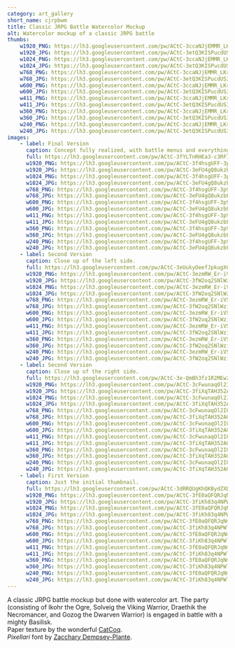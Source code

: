 ```yaml
---
category: art_gallery
short_name: cjrpbwm
title: Classic JRPG Battle Watercolor Mockup
alt: Watercolor mockup of a classic JRPG battle
thumbs:
    w1920_PNG: https://lh3.googleusercontent.com/pw/ACtC-3ccaNJjEMMR_LKriDEL63BaDZalF46zlNHGCz1wgTEb22cPMwX6Zj37WNC2s4ZTBPpUBV1IYUlRBy0yztpv9x8ju2PiCDfPIXn54Woq7thmobyntuj8ODfFCphFXj5xt4qKvMaEQp0CtB3aNrNTdtFm=w355
    w1920_JPG: https://lh3.googleusercontent.com/pw/ACtC-3etQ3KISPucdUS3XA-AUnfOE3VTS0801TVb4ymJdJT4kcRlwHJHBCejMO5_kPH1k4VwEYSMlEc0qS0Y31WnuicBiharKbDNNYrryywIZmxNVm-nQ-r1t_bqsEO0sNVh5pgT1IzTsScPBMmcnJRKrgUz=w355
    w1024_PNG: https://lh3.googleusercontent.com/pw/ACtC-3ccaNJjEMMR_LKriDEL63BaDZalF46zlNHGCz1wgTEb22cPMwX6Zj37WNC2s4ZTBPpUBV1IYUlRBy0yztpv9x8ju2PiCDfPIXn54Woq7thmobyntuj8ODfFCphFXj5xt4qKvMaEQp0CtB3aNrNTdtFm=w284
    w1024_JPG: https://lh3.googleusercontent.com/pw/ACtC-3etQ3KISPucdUS3XA-AUnfOE3VTS0801TVb4ymJdJT4kcRlwHJHBCejMO5_kPH1k4VwEYSMlEc0qS0Y31WnuicBiharKbDNNYrryywIZmxNVm-nQ-r1t_bqsEO0sNVh5pgT1IzTsScPBMmcnJRKrgUz=w284
    w768_PNG: https://lh3.googleusercontent.com/pw/ACtC-3ccaNJjEMMR_LKriDEL63BaDZalF46zlNHGCz1wgTEb22cPMwX6Zj37WNC2s4ZTBPpUBV1IYUlRBy0yztpv9x8ju2PiCDfPIXn54Woq7thmobyntuj8ODfFCphFXj5xt4qKvMaEQp0CtB3aNrNTdtFm=w213
    w768_JPG: https://lh3.googleusercontent.com/pw/ACtC-3etQ3KISPucdUS3XA-AUnfOE3VTS0801TVb4ymJdJT4kcRlwHJHBCejMO5_kPH1k4VwEYSMlEc0qS0Y31WnuicBiharKbDNNYrryywIZmxNVm-nQ-r1t_bqsEO0sNVh5pgT1IzTsScPBMmcnJRKrgUz=w213
    w600_PNG: https://lh3.googleusercontent.com/pw/ACtC-3ccaNJjEMMR_LKriDEL63BaDZalF46zlNHGCz1wgTEb22cPMwX6Zj37WNC2s4ZTBPpUBV1IYUlRBy0yztpv9x8ju2PiCDfPIXn54Woq7thmobyntuj8ODfFCphFXj5xt4qKvMaEQp0CtB3aNrNTdtFm=w166
    w600_JPG: https://lh3.googleusercontent.com/pw/ACtC-3etQ3KISPucdUS3XA-AUnfOE3VTS0801TVb4ymJdJT4kcRlwHJHBCejMO5_kPH1k4VwEYSMlEc0qS0Y31WnuicBiharKbDNNYrryywIZmxNVm-nQ-r1t_bqsEO0sNVh5pgT1IzTsScPBMmcnJRKrgUz=w166
    w411_PNG: https://lh3.googleusercontent.com/pw/ACtC-3ccaNJjEMMR_LKriDEL63BaDZalF46zlNHGCz1wgTEb22cPMwX6Zj37WNC2s4ZTBPpUBV1IYUlRBy0yztpv9x8ju2PiCDfPIXn54Woq7thmobyntuj8ODfFCphFXj5xt4qKvMaEQp0CtB3aNrNTdtFm=w114
    w411_JPG: https://lh3.googleusercontent.com/pw/ACtC-3etQ3KISPucdUS3XA-AUnfOE3VTS0801TVb4ymJdJT4kcRlwHJHBCejMO5_kPH1k4VwEYSMlEc0qS0Y31WnuicBiharKbDNNYrryywIZmxNVm-nQ-r1t_bqsEO0sNVh5pgT1IzTsScPBMmcnJRKrgUz=w114
    w360_PNG: https://lh3.googleusercontent.com/pw/ACtC-3ccaNJjEMMR_LKriDEL63BaDZalF46zlNHGCz1wgTEb22cPMwX6Zj37WNC2s4ZTBPpUBV1IYUlRBy0yztpv9x8ju2PiCDfPIXn54Woq7thmobyntuj8ODfFCphFXj5xt4qKvMaEQp0CtB3aNrNTdtFm=w100
    w360_JPG: https://lh3.googleusercontent.com/pw/ACtC-3etQ3KISPucdUS3XA-AUnfOE3VTS0801TVb4ymJdJT4kcRlwHJHBCejMO5_kPH1k4VwEYSMlEc0qS0Y31WnuicBiharKbDNNYrryywIZmxNVm-nQ-r1t_bqsEO0sNVh5pgT1IzTsScPBMmcnJRKrgUz=w100
    w240_PNG: https://lh3.googleusercontent.com/pw/ACtC-3ccaNJjEMMR_LKriDEL63BaDZalF46zlNHGCz1wgTEb22cPMwX6Zj37WNC2s4ZTBPpUBV1IYUlRBy0yztpv9x8ju2PiCDfPIXn54Woq7thmobyntuj8ODfFCphFXj5xt4qKvMaEQp0CtB3aNrNTdtFm=w66
    w240_JPG: https://lh3.googleusercontent.com/pw/ACtC-3etQ3KISPucdUS3XA-AUnfOE3VTS0801TVb4ymJdJT4kcRlwHJHBCejMO5_kPH1k4VwEYSMlEc0qS0Y31WnuicBiharKbDNNYrryywIZmxNVm-nQ-r1t_bqsEO0sNVh5pgT1IzTsScPBMmcnJRKrgUz=w66
images:
    - label: Final Version
      caption: Concept fully realized, with battle menus and everything.
      full: https://lh3.googleusercontent.com/pw/ACtC-3fYLTnRHEa3-c3RF1CqCE58DSsFPgOvkrJGs8EgX3NjyEcS483Q2G2WT4nntBw1hSkD8cEFn-1TVutdsT4PqBDcuv0fzWzfdbAFecGSAtTrZoLNouceFHNg9a7ezcZphe8Tk-ORAK15W3Zc6CHbNGlg=s668-no?authuser=0
      w1920_PNG: https://lh3.googleusercontent.com/pw/ACtC-3f4hsgUFF-3p9JzGvuM1uREsWSJGk01R2ZwYHKRByqIsGsxha0XiaW-n6wmug9aMz-ITsA5-LSE8Fv6KVvFgLlzE8NnMIwg7FnfbZMY8JqdwktGycoRAfQ5F_xfmjhsIPbxIdtbf38C8crk4RGDHqJE=w850
      w1920_JPG: https://lh3.googleusercontent.com/pw/ACtC-3eFU4gQ8ukzbF8vSIWn-S9dNkcm3qIbS8c6ycN_mFPXs42Svb3iihzdaiuQwsrCc-TIZPKKfz9z26gxgkgIKoRUFsHFjGQkDAPnQeOv_B2GSLlhkGstYzjUyWiXpu1QxFG0OrMMZdiylscAJcsFJN1o=w850
      w1024_PNG: https://lh3.googleusercontent.com/pw/ACtC-3f4hsgUFF-3p9JzGvuM1uREsWSJGk01R2ZwYHKRByqIsGsxha0XiaW-n6wmug9aMz-ITsA5-LSE8Fv6KVvFgLlzE8NnMIwg7FnfbZMY8JqdwktGycoRAfQ5F_xfmjhsIPbxIdtbf38C8crk4RGDHqJE=w711
      w1024_JPG: https://lh3.googleusercontent.com/pw/ACtC-3eFU4gQ8ukzbF8vSIWn-S9dNkcm3qIbS8c6ycN_mFPXs42Svb3iihzdaiuQwsrCc-TIZPKKfz9z26gxgkgIKoRUFsHFjGQkDAPnQeOv_B2GSLlhkGstYzjUyWiXpu1QxFG0OrMMZdiylscAJcsFJN1o=w711
      w768_PNG: https://lh3.googleusercontent.com/pw/ACtC-3f4hsgUFF-3p9JzGvuM1uREsWSJGk01R2ZwYHKRByqIsGsxha0XiaW-n6wmug9aMz-ITsA5-LSE8Fv6KVvFgLlzE8NnMIwg7FnfbZMY8JqdwktGycoRAfQ5F_xfmjhsIPbxIdtbf38C8crk4RGDHqJE=w533
      w768_JPG: https://lh3.googleusercontent.com/pw/ACtC-3eFU4gQ8ukzbF8vSIWn-S9dNkcm3qIbS8c6ycN_mFPXs42Svb3iihzdaiuQwsrCc-TIZPKKfz9z26gxgkgIKoRUFsHFjGQkDAPnQeOv_B2GSLlhkGstYzjUyWiXpu1QxFG0OrMMZdiylscAJcsFJN1o=w533
      w600_PNG: https://lh3.googleusercontent.com/pw/ACtC-3f4hsgUFF-3p9JzGvuM1uREsWSJGk01R2ZwYHKRByqIsGsxha0XiaW-n6wmug9aMz-ITsA5-LSE8Fv6KVvFgLlzE8NnMIwg7FnfbZMY8JqdwktGycoRAfQ5F_xfmjhsIPbxIdtbf38C8crk4RGDHqJE=w416
      w600_JPG: https://lh3.googleusercontent.com/pw/ACtC-3eFU4gQ8ukzbF8vSIWn-S9dNkcm3qIbS8c6ycN_mFPXs42Svb3iihzdaiuQwsrCc-TIZPKKfz9z26gxgkgIKoRUFsHFjGQkDAPnQeOv_B2GSLlhkGstYzjUyWiXpu1QxFG0OrMMZdiylscAJcsFJN1o=w416
      w411_PNG: https://lh3.googleusercontent.com/pw/ACtC-3f4hsgUFF-3p9JzGvuM1uREsWSJGk01R2ZwYHKRByqIsGsxha0XiaW-n6wmug9aMz-ITsA5-LSE8Fv6KVvFgLlzE8NnMIwg7FnfbZMY8JqdwktGycoRAfQ5F_xfmjhsIPbxIdtbf38C8crk4RGDHqJE=w285
      w411_JPG: https://lh3.googleusercontent.com/pw/ACtC-3eFU4gQ8ukzbF8vSIWn-S9dNkcm3qIbS8c6ycN_mFPXs42Svb3iihzdaiuQwsrCc-TIZPKKfz9z26gxgkgIKoRUFsHFjGQkDAPnQeOv_B2GSLlhkGstYzjUyWiXpu1QxFG0OrMMZdiylscAJcsFJN1o=w285
      w360_PNG: https://lh3.googleusercontent.com/pw/ACtC-3f4hsgUFF-3p9JzGvuM1uREsWSJGk01R2ZwYHKRByqIsGsxha0XiaW-n6wmug9aMz-ITsA5-LSE8Fv6KVvFgLlzE8NnMIwg7FnfbZMY8JqdwktGycoRAfQ5F_xfmjhsIPbxIdtbf38C8crk4RGDHqJE=w250
      w360_JPG: https://lh3.googleusercontent.com/pw/ACtC-3eFU4gQ8ukzbF8vSIWn-S9dNkcm3qIbS8c6ycN_mFPXs42Svb3iihzdaiuQwsrCc-TIZPKKfz9z26gxgkgIKoRUFsHFjGQkDAPnQeOv_B2GSLlhkGstYzjUyWiXpu1QxFG0OrMMZdiylscAJcsFJN1o=w250
      w240_PNG: https://lh3.googleusercontent.com/pw/ACtC-3f4hsgUFF-3p9JzGvuM1uREsWSJGk01R2ZwYHKRByqIsGsxha0XiaW-n6wmug9aMz-ITsA5-LSE8Fv6KVvFgLlzE8NnMIwg7FnfbZMY8JqdwktGycoRAfQ5F_xfmjhsIPbxIdtbf38C8crk4RGDHqJE=w166
      w240_JPG: https://lh3.googleusercontent.com/pw/ACtC-3eFU4gQ8ukzbF8vSIWn-S9dNkcm3qIbS8c6ycN_mFPXs42Svb3iihzdaiuQwsrCc-TIZPKKfz9z26gxgkgIKoRUFsHFjGQkDAPnQeOv_B2GSLlhkGstYzjUyWiXpu1QxFG0OrMMZdiylscAJcsFJN1o=w166
    - label: Second Version
      caption: Close up of the left side.
      full: https://lh3.googleusercontent.com/pw/ACtC-3eUukyOeefJpkugXC06LD8rK9gEjUn2BY40dT95HsYwFamT9Dp4VDfWBNUCe6anZv3aNPJgAjI6Fj78UcmDaTOhQgnjW4BUKmYmVIeRecvfEHsrcSzk_U6ooTCag8vm5NcqsWe3yetSJ-wXjgeyTNlP=s668-no?authuser=0
      w1920_PNG: https://lh3.googleusercontent.com/pw/ACtC-3ezmRW_Er-iVSGWs7ConXUrllOBa_VcU3Nl_Pt95MI98NbafhIiFnK2s47l3vJHJ1lbrH5zzSsbN8wDhaGXCS8xrg3XNjMn235Zd-1F6XamOS2kpe-ZzLLAHQ1ZVZQtB3qCfGIS4OxVPWkBpOOzpbMb=w850
      w1920_JPG: https://lh3.googleusercontent.com/pw/ACtC-3fW2oq2SNlWzibMXPUIh4Pbqrk9Lnsn9RvYiQUwm8voEELFyM7sbNY0K5gtqua1GoEqNVwgM_moidfF7q3lqXSwcG58cyrNZylVNQWm3RHepNGHkOKPcWg8MeVp_rt8ZjyhcMqQBjBnDPvMaf_dyaWK=w850
      w1024_PNG: https://lh3.googleusercontent.com/pw/ACtC-3ezmRW_Er-iVSGWs7ConXUrllOBa_VcU3Nl_Pt95MI98NbafhIiFnK2s47l3vJHJ1lbrH5zzSsbN8wDhaGXCS8xrg3XNjMn235Zd-1F6XamOS2kpe-ZzLLAHQ1ZVZQtB3qCfGIS4OxVPWkBpOOzpbMb=w711
      w1024_JPG: https://lh3.googleusercontent.com/pw/ACtC-3fW2oq2SNlWzibMXPUIh4Pbqrk9Lnsn9RvYiQUwm8voEELFyM7sbNY0K5gtqua1GoEqNVwgM_moidfF7q3lqXSwcG58cyrNZylVNQWm3RHepNGHkOKPcWg8MeVp_rt8ZjyhcMqQBjBnDPvMaf_dyaWK=w711
      w768_PNG: https://lh3.googleusercontent.com/pw/ACtC-3ezmRW_Er-iVSGWs7ConXUrllOBa_VcU3Nl_Pt95MI98NbafhIiFnK2s47l3vJHJ1lbrH5zzSsbN8wDhaGXCS8xrg3XNjMn235Zd-1F6XamOS2kpe-ZzLLAHQ1ZVZQtB3qCfGIS4OxVPWkBpOOzpbMb=w533
      w768_JPG: https://lh3.googleusercontent.com/pw/ACtC-3fW2oq2SNlWzibMXPUIh4Pbqrk9Lnsn9RvYiQUwm8voEELFyM7sbNY0K5gtqua1GoEqNVwgM_moidfF7q3lqXSwcG58cyrNZylVNQWm3RHepNGHkOKPcWg8MeVp_rt8ZjyhcMqQBjBnDPvMaf_dyaWK=w533
      w600_PNG: https://lh3.googleusercontent.com/pw/ACtC-3ezmRW_Er-iVSGWs7ConXUrllOBa_VcU3Nl_Pt95MI98NbafhIiFnK2s47l3vJHJ1lbrH5zzSsbN8wDhaGXCS8xrg3XNjMn235Zd-1F6XamOS2kpe-ZzLLAHQ1ZVZQtB3qCfGIS4OxVPWkBpOOzpbMb=w416
      w600_JPG: https://lh3.googleusercontent.com/pw/ACtC-3fW2oq2SNlWzibMXPUIh4Pbqrk9Lnsn9RvYiQUwm8voEELFyM7sbNY0K5gtqua1GoEqNVwgM_moidfF7q3lqXSwcG58cyrNZylVNQWm3RHepNGHkOKPcWg8MeVp_rt8ZjyhcMqQBjBnDPvMaf_dyaWK=w416
      w411_PNG: https://lh3.googleusercontent.com/pw/ACtC-3ezmRW_Er-iVSGWs7ConXUrllOBa_VcU3Nl_Pt95MI98NbafhIiFnK2s47l3vJHJ1lbrH5zzSsbN8wDhaGXCS8xrg3XNjMn235Zd-1F6XamOS2kpe-ZzLLAHQ1ZVZQtB3qCfGIS4OxVPWkBpOOzpbMb=w285
      w411_JPG: https://lh3.googleusercontent.com/pw/ACtC-3fW2oq2SNlWzibMXPUIh4Pbqrk9Lnsn9RvYiQUwm8voEELFyM7sbNY0K5gtqua1GoEqNVwgM_moidfF7q3lqXSwcG58cyrNZylVNQWm3RHepNGHkOKPcWg8MeVp_rt8ZjyhcMqQBjBnDPvMaf_dyaWK=w285
      w360_PNG: https://lh3.googleusercontent.com/pw/ACtC-3ezmRW_Er-iVSGWs7ConXUrllOBa_VcU3Nl_Pt95MI98NbafhIiFnK2s47l3vJHJ1lbrH5zzSsbN8wDhaGXCS8xrg3XNjMn235Zd-1F6XamOS2kpe-ZzLLAHQ1ZVZQtB3qCfGIS4OxVPWkBpOOzpbMb=w250
      w360_JPG: https://lh3.googleusercontent.com/pw/ACtC-3fW2oq2SNlWzibMXPUIh4Pbqrk9Lnsn9RvYiQUwm8voEELFyM7sbNY0K5gtqua1GoEqNVwgM_moidfF7q3lqXSwcG58cyrNZylVNQWm3RHepNGHkOKPcWg8MeVp_rt8ZjyhcMqQBjBnDPvMaf_dyaWK=w250
      w240_PNG: https://lh3.googleusercontent.com/pw/ACtC-3ezmRW_Er-iVSGWs7ConXUrllOBa_VcU3Nl_Pt95MI98NbafhIiFnK2s47l3vJHJ1lbrH5zzSsbN8wDhaGXCS8xrg3XNjMn235Zd-1F6XamOS2kpe-ZzLLAHQ1ZVZQtB3qCfGIS4OxVPWkBpOOzpbMb=w166
      w240_JPG: https://lh3.googleusercontent.com/pw/ACtC-3fW2oq2SNlWzibMXPUIh4Pbqrk9Lnsn9RvYiQUwm8voEELFyM7sbNY0K5gtqua1GoEqNVwgM_moidfF7q3lqXSwcG58cyrNZylVNQWm3RHepNGHkOKPcWg8MeVp_rt8ZjyhcMqQBjBnDPvMaf_dyaWK=w166
    - label: Second Version
      caption: Close up of the right side.
      full: https://lh3.googleusercontent.com/pw/ACtC-3e-QmBh3fz1R2MEw2tpSQxeI8r1y5sgN7RitOd0mnjngAxOefG1JWcghAR4s8lGBCryo0KABkKTnjybDohXMVHLZ_HRz71jdBxYoG8xzTjuasU2fmGLKegdP3xyIBsNn8s9UnYo4VCkYBp_DnUVT5bc=s668-no?authuser=0
      w1920_PNG: https://lh3.googleusercontent.com/pw/ACtC-3cFwunaqOl2IO5JrJtqfzZBwZ-Rqmejgo7A6Fl_icttrBK5K0eTDnpqscR0uiVP0AaC8OsKZez627MU_OTI4OiCoWAMx_YInNOmAuQ86P_VrruJP5Uh2ARko-lpQfDmw1VSqkCkvExRqjRZYIwDBLUK=w850
      w1920_JPG: https://lh3.googleusercontent.com/pw/ACtC-3fiXqTAH352AGB8TWTLNgLB0kuDfcC5Bz7RjE3qaZnGNRj0hRGUyHTkvme8rDq2YN0vnMusD-4-l5lfr3p6pHna_vwMwx-dDtgGFDPbLmUbaKJg_0awgV1ruQG7fm3cSCbVp4XO_VPFXfJBCMlLvUG2=w850
      w1024_PNG: https://lh3.googleusercontent.com/pw/ACtC-3cFwunaqOl2IO5JrJtqfzZBwZ-Rqmejgo7A6Fl_icttrBK5K0eTDnpqscR0uiVP0AaC8OsKZez627MU_OTI4OiCoWAMx_YInNOmAuQ86P_VrruJP5Uh2ARko-lpQfDmw1VSqkCkvExRqjRZYIwDBLUK=w711
      w1024_JPG: https://lh3.googleusercontent.com/pw/ACtC-3fiXqTAH352AGB8TWTLNgLB0kuDfcC5Bz7RjE3qaZnGNRj0hRGUyHTkvme8rDq2YN0vnMusD-4-l5lfr3p6pHna_vwMwx-dDtgGFDPbLmUbaKJg_0awgV1ruQG7fm3cSCbVp4XO_VPFXfJBCMlLvUG2=w711
      w768_PNG: https://lh3.googleusercontent.com/pw/ACtC-3cFwunaqOl2IO5JrJtqfzZBwZ-Rqmejgo7A6Fl_icttrBK5K0eTDnpqscR0uiVP0AaC8OsKZez627MU_OTI4OiCoWAMx_YInNOmAuQ86P_VrruJP5Uh2ARko-lpQfDmw1VSqkCkvExRqjRZYIwDBLUK=w533
      w768_JPG: https://lh3.googleusercontent.com/pw/ACtC-3fiXqTAH352AGB8TWTLNgLB0kuDfcC5Bz7RjE3qaZnGNRj0hRGUyHTkvme8rDq2YN0vnMusD-4-l5lfr3p6pHna_vwMwx-dDtgGFDPbLmUbaKJg_0awgV1ruQG7fm3cSCbVp4XO_VPFXfJBCMlLvUG2=w533
      w600_PNG: https://lh3.googleusercontent.com/pw/ACtC-3cFwunaqOl2IO5JrJtqfzZBwZ-Rqmejgo7A6Fl_icttrBK5K0eTDnpqscR0uiVP0AaC8OsKZez627MU_OTI4OiCoWAMx_YInNOmAuQ86P_VrruJP5Uh2ARko-lpQfDmw1VSqkCkvExRqjRZYIwDBLUK=w416
      w600_JPG: https://lh3.googleusercontent.com/pw/ACtC-3fiXqTAH352AGB8TWTLNgLB0kuDfcC5Bz7RjE3qaZnGNRj0hRGUyHTkvme8rDq2YN0vnMusD-4-l5lfr3p6pHna_vwMwx-dDtgGFDPbLmUbaKJg_0awgV1ruQG7fm3cSCbVp4XO_VPFXfJBCMlLvUG2=w416
      w411_PNG: https://lh3.googleusercontent.com/pw/ACtC-3cFwunaqOl2IO5JrJtqfzZBwZ-Rqmejgo7A6Fl_icttrBK5K0eTDnpqscR0uiVP0AaC8OsKZez627MU_OTI4OiCoWAMx_YInNOmAuQ86P_VrruJP5Uh2ARko-lpQfDmw1VSqkCkvExRqjRZYIwDBLUK=w285
      w411_JPG: https://lh3.googleusercontent.com/pw/ACtC-3fiXqTAH352AGB8TWTLNgLB0kuDfcC5Bz7RjE3qaZnGNRj0hRGUyHTkvme8rDq2YN0vnMusD-4-l5lfr3p6pHna_vwMwx-dDtgGFDPbLmUbaKJg_0awgV1ruQG7fm3cSCbVp4XO_VPFXfJBCMlLvUG2=w285
      w360_PNG: https://lh3.googleusercontent.com/pw/ACtC-3cFwunaqOl2IO5JrJtqfzZBwZ-Rqmejgo7A6Fl_icttrBK5K0eTDnpqscR0uiVP0AaC8OsKZez627MU_OTI4OiCoWAMx_YInNOmAuQ86P_VrruJP5Uh2ARko-lpQfDmw1VSqkCkvExRqjRZYIwDBLUK=w250
      w360_JPG: https://lh3.googleusercontent.com/pw/ACtC-3fiXqTAH352AGB8TWTLNgLB0kuDfcC5Bz7RjE3qaZnGNRj0hRGUyHTkvme8rDq2YN0vnMusD-4-l5lfr3p6pHna_vwMwx-dDtgGFDPbLmUbaKJg_0awgV1ruQG7fm3cSCbVp4XO_VPFXfJBCMlLvUG2=w250
      w240_PNG: https://lh3.googleusercontent.com/pw/ACtC-3cFwunaqOl2IO5JrJtqfzZBwZ-Rqmejgo7A6Fl_icttrBK5K0eTDnpqscR0uiVP0AaC8OsKZez627MU_OTI4OiCoWAMx_YInNOmAuQ86P_VrruJP5Uh2ARko-lpQfDmw1VSqkCkvExRqjRZYIwDBLUK=w166
      w240_JPG: https://lh3.googleusercontent.com/pw/ACtC-3fiXqTAH352AGB8TWTLNgLB0kuDfcC5Bz7RjE3qaZnGNRj0hRGUyHTkvme8rDq2YN0vnMusD-4-l5lfr3p6pHna_vwMwx-dDtgGFDPbLmUbaKJg_0awgV1ruQG7fm3cSCbVp4XO_VPFXfJBCMlLvUG2=w166
    - label: First Version
      caption: Just the initial thumbnail.
      full: https://lh3.googleusercontent.com/pw/ACtC-3dRRQUgKhQKBydZXDiYBQRLKskKSBFcgB3qtF-SRb1V7tG9iR550b0I01P6TFL6BIz53zUc5CcD9zfEL8Z1vf4b5PABNFl3JEy3qeg_o4_-mom0REwubMX20R-6FjJgPDgq4mL9rz3zNuNh9_SAMczD=s668-no?authuser=0
      w1920_PNG: https://lh3.googleusercontent.com/pw/ACtC-3fE0aQFQRJqNm4L5U3Aw6NAxqgG7L3IsyTpWcXr7HxYXzxfjcH9jO79NcWPyyuhEPm9LP3h5wSRaY6QNQqv42levMF9KaDZtfZ9FgeL5Q-mvblnZeCOOz-Z3hlihlP-SuqulBL556mOBe8gHJp0ZtvW=w850
      w1920_JPG: https://lh3.googleusercontent.com/pw/ACtC-3fiKh83q4NPWlLKwELIqNLvCAAtZ2tcO7IVf_bl7o-W0lMg_KziipDozOlYmT1ZApHqS90HBXD4C2Cs2NDRUAuMNX0kN6pH7eVZ1U8j-e7MIz7rOI2jJAs2ih6bGjlBthqppqmvreWm2pgEX53xpYgc=w850
      w1024_PNG: https://lh3.googleusercontent.com/pw/ACtC-3fE0aQFQRJqNm4L5U3Aw6NAxqgG7L3IsyTpWcXr7HxYXzxfjcH9jO79NcWPyyuhEPm9LP3h5wSRaY6QNQqv42levMF9KaDZtfZ9FgeL5Q-mvblnZeCOOz-Z3hlihlP-SuqulBL556mOBe8gHJp0ZtvW=w711
      w1024_JPG: https://lh3.googleusercontent.com/pw/ACtC-3fiKh83q4NPWlLKwELIqNLvCAAtZ2tcO7IVf_bl7o-W0lMg_KziipDozOlYmT1ZApHqS90HBXD4C2Cs2NDRUAuMNX0kN6pH7eVZ1U8j-e7MIz7rOI2jJAs2ih6bGjlBthqppqmvreWm2pgEX53xpYgc=w711
      w768_PNG: https://lh3.googleusercontent.com/pw/ACtC-3fE0aQFQRJqNm4L5U3Aw6NAxqgG7L3IsyTpWcXr7HxYXzxfjcH9jO79NcWPyyuhEPm9LP3h5wSRaY6QNQqv42levMF9KaDZtfZ9FgeL5Q-mvblnZeCOOz-Z3hlihlP-SuqulBL556mOBe8gHJp0ZtvW=w533
      w768_JPG: https://lh3.googleusercontent.com/pw/ACtC-3fiKh83q4NPWlLKwELIqNLvCAAtZ2tcO7IVf_bl7o-W0lMg_KziipDozOlYmT1ZApHqS90HBXD4C2Cs2NDRUAuMNX0kN6pH7eVZ1U8j-e7MIz7rOI2jJAs2ih6bGjlBthqppqmvreWm2pgEX53xpYgc=w533
      w600_PNG: https://lh3.googleusercontent.com/pw/ACtC-3fE0aQFQRJqNm4L5U3Aw6NAxqgG7L3IsyTpWcXr7HxYXzxfjcH9jO79NcWPyyuhEPm9LP3h5wSRaY6QNQqv42levMF9KaDZtfZ9FgeL5Q-mvblnZeCOOz-Z3hlihlP-SuqulBL556mOBe8gHJp0ZtvW=w416
      w600_JPG: https://lh3.googleusercontent.com/pw/ACtC-3fiKh83q4NPWlLKwELIqNLvCAAtZ2tcO7IVf_bl7o-W0lMg_KziipDozOlYmT1ZApHqS90HBXD4C2Cs2NDRUAuMNX0kN6pH7eVZ1U8j-e7MIz7rOI2jJAs2ih6bGjlBthqppqmvreWm2pgEX53xpYgc=w416
      w411_PNG: https://lh3.googleusercontent.com/pw/ACtC-3fE0aQFQRJqNm4L5U3Aw6NAxqgG7L3IsyTpWcXr7HxYXzxfjcH9jO79NcWPyyuhEPm9LP3h5wSRaY6QNQqv42levMF9KaDZtfZ9FgeL5Q-mvblnZeCOOz-Z3hlihlP-SuqulBL556mOBe8gHJp0ZtvW=w285
      w411_JPG: https://lh3.googleusercontent.com/pw/ACtC-3fiKh83q4NPWlLKwELIqNLvCAAtZ2tcO7IVf_bl7o-W0lMg_KziipDozOlYmT1ZApHqS90HBXD4C2Cs2NDRUAuMNX0kN6pH7eVZ1U8j-e7MIz7rOI2jJAs2ih6bGjlBthqppqmvreWm2pgEX53xpYgc=w285
      w360_PNG: https://lh3.googleusercontent.com/pw/ACtC-3fE0aQFQRJqNm4L5U3Aw6NAxqgG7L3IsyTpWcXr7HxYXzxfjcH9jO79NcWPyyuhEPm9LP3h5wSRaY6QNQqv42levMF9KaDZtfZ9FgeL5Q-mvblnZeCOOz-Z3hlihlP-SuqulBL556mOBe8gHJp0ZtvW=w250
      w360_JPG: https://lh3.googleusercontent.com/pw/ACtC-3fiKh83q4NPWlLKwELIqNLvCAAtZ2tcO7IVf_bl7o-W0lMg_KziipDozOlYmT1ZApHqS90HBXD4C2Cs2NDRUAuMNX0kN6pH7eVZ1U8j-e7MIz7rOI2jJAs2ih6bGjlBthqppqmvreWm2pgEX53xpYgc=w250
      w240_PNG: https://lh3.googleusercontent.com/pw/ACtC-3fE0aQFQRJqNm4L5U3Aw6NAxqgG7L3IsyTpWcXr7HxYXzxfjcH9jO79NcWPyyuhEPm9LP3h5wSRaY6QNQqv42levMF9KaDZtfZ9FgeL5Q-mvblnZeCOOz-Z3hlihlP-SuqulBL556mOBe8gHJp0ZtvW=w166
      w240_JPG: https://lh3.googleusercontent.com/pw/ACtC-3fiKh83q4NPWlLKwELIqNLvCAAtZ2tcO7IVf_bl7o-W0lMg_KziipDozOlYmT1ZApHqS90HBXD4C2Cs2NDRUAuMNX0kN6pH7eVZ1U8j-e7MIz7rOI2jJAs2ih6bGjlBthqppqmvreWm2pgEX53xpYgc=w166
---
```


A classic JRPG battle mockup but done with watercolor art. The party (consisting of Ikohr the Ogre, Solveig the Viking Warrior, Draethik the Necromancer, and Gozog the Dwarven Warrior) is engaged in battle with a mighty Basilisk.  
Paper texture by the wonderful [CatCoq](https://www.instagram.com/catcoq/).  
*Pixellari* font by [Zacchary Dempsey-Plante](https://ztdp.ca/).  
